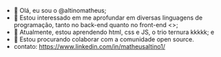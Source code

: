 - 👋 Olá, eu sou o @altinomatheus;
- 👀 Estou interessado em me aprofundar em diversas linguagens de programação, tanto no back-end quanto no front-end <>;
- 🌱 Atualmente, estou aprendendo html, css e JS, o trio ternura kkkkk; e
- 💞️ Estou procurando colaborar com a comunidade open source.
- contato: https://www.linkedin.com/in/matheusaltino1/
